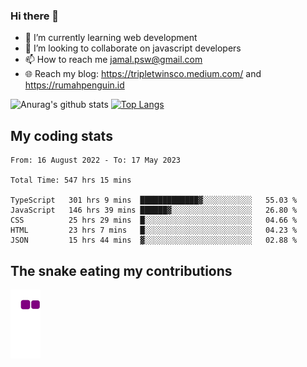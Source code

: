 ### Hi there 👋

<!--
**padepokanpenguin/padepokanpenguin** is a ✨ _special_ ✨ repository because its `README.md` (this file) appears on your GitHub profile.
-->

- 🌱 I’m currently learning  web development
- 👯 I’m looking to collaborate on javascript developers
- 📫 How to reach me jamal.psw@gmail.com
- 🌐 Reach my blog:
   https://tripletwinsco.medium.com/ and
   https://rumahpenguin.id

![Anurag's github stats](https://github-readme-stats.vercel.app/api?username=padepokanpenguin&count_private=true&disable_animations=false&show_icons=true&theme=default)
[![Top Langs](https://github-readme-stats.vercel.app/api/top-langs/?username=padepokanpenguin&theme=default&layout=compact)](https://github.com/padepokanpenguin)

## My coding stats

<!--START_SECTION:waka-->

```text
From: 16 August 2022 - To: 17 May 2023

Total Time: 547 hrs 15 mins

TypeScript   301 hrs 9 mins  █████████████▓░░░░░░░░░░░   55.03 %
JavaScript   146 hrs 39 mins ██████▓░░░░░░░░░░░░░░░░░░   26.80 %
CSS          25 hrs 29 mins  █░░░░░░░░░░░░░░░░░░░░░░░░   04.66 %
HTML         23 hrs 7 mins   █░░░░░░░░░░░░░░░░░░░░░░░░   04.23 %
JSON         15 hrs 44 mins  ▓░░░░░░░░░░░░░░░░░░░░░░░░   02.88 %
```

<!--END_SECTION:waka-->


## The snake eating my contributions
![snake gif](https://github.com/padepokanpenguin/padepokanpenguin/blob/output/github-contribution-grid-snake.gif)
